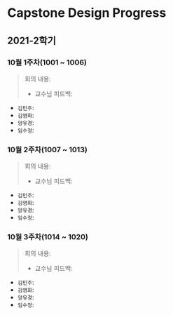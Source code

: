 # Capstone Design Progress

## 2021-2학기

### 10월 1주차(1001 ~ 1006)
> 회의 내용:    
> - 교수님 피드백:
- `김민주`:
- `김영화`:
- `양유경`:
- `임수정`:

### 10월 2주차(1007 ~ 1013)
> 회의 내용:      
> - 교수님 피드백:
- `김민주`:
- `김영화`:
- `양유경`:
- `임수정`:

### 10월 3주차(1014 ~ 1020)
> 회의 내용:   
> - 교수님 피드백:
- `김민주`:
- `김영화`:
- `양유경`:
- `임수정`:
